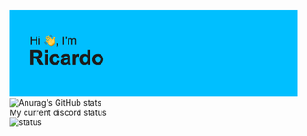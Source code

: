 ![header](header.png)
![Anurag's GitHub stats](https://github-readme-stats.vercel.app/api?username=RoboticObsession)
<br>
My current discord status<br>
![status](https://discord.c99.nl/widget/theme-4/614362525907156995.png)

